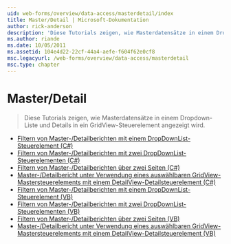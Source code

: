 ```yaml
---
uid: web-forms/overview/data-access/masterdetail/index
title: Master/Detail | Microsoft-Dokumentation
author: rick-anderson
description: 'Diese Tutorials zeigen, wie Masterdatensätze in einem Dropdown-Liste und Details in ein GridView-Steuerelement angezeigt wird.'
ms.author: riande
ms.date: 10/05/2011
ms.assetid: 104e4d22-22cf-44a4-aefe-f604f62e0cf8
msc.legacyurl: /web-forms/overview/data-access/masterdetail
msc.type: chapter
---
```

<a name="masterdetail"></a>Master/Detail
====================
> Diese Tutorials zeigen, wie Masterdatensätze in einem Dropdown-Liste und Details in ein GridView-Steuerelement angezeigt wird.


- [Filtern von Master-/Detailberichten mit einem DropDownList-Steuerelement (C#)](master-detail-filtering-with-a-dropdownlist-cs.md)
- [Filtern von Master-/Detailberichten mit zwei DropDownList-Steuerelementen (C#)](master-detail-filtering-with-two-dropdownlists-cs.md)
- [Filtern von Master-/Detailberichten über zwei Seiten (C#)](master-detail-filtering-across-two-pages-cs.md)
- [Master-/Detailbericht unter Verwendung eines auswählbaren GridView-Mastersteuerelements mit einem DetailView-Detailsteuerelement (C#)](master-detail-using-a-selectable-master-gridview-with-a-details-detailview-cs.md)
- [Filtern von Master-/Detailberichten mit einem DropDownList-Steuerelement (VB)](master-detail-filtering-with-a-dropdownlist-vb.md)
- [Filtern von Master-/Detailberichten mit zwei DropDownList-Steuerelementen (VB)](master-detail-filtering-with-two-dropdownlists-vb.md)
- [Filtern von Master-/Detailberichten über zwei Seiten (VB)](master-detail-filtering-across-two-pages-vb.md)
- [Master-/Detailbericht unter Verwendung eines auswählbaren GridView-Mastersteuerelements mit einem DetailView-Detailsteuerelement (VB)](master-detail-using-a-selectable-master-gridview-with-a-details-detailview-vb.md)
